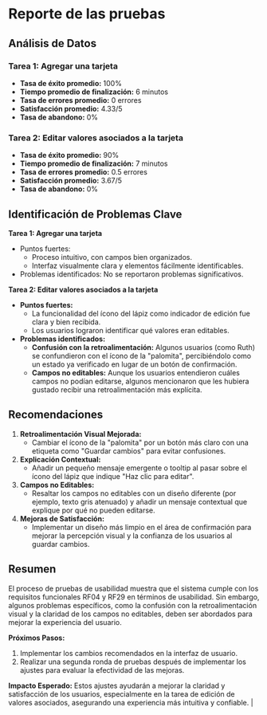 # Reporte de las pruebas

## Análisis de Datos

### Tarea 1: Agregar una tarjeta
* **Tasa de éxito promedio:** 100%
* **Tiempo promedio de finalización:** 6 minutos
* **Tasa de errores promedio:** 0 errores
* **Satisfacción promedio:** 4.33/5
* **Tasa de abandono:** 0%

### Tarea 2: Editar valores asociados a la tarjeta
* **Tasa de éxito promedio:** 90%
* **Tiempo promedio de finalización:** 7 minutos
* **Tasa de errores promedio:** 0.5 errores
* **Satisfacción promedio:** 3.67/5
* **Tasa de abandono:** 0%

## Identificación de Problemas Clave

**Tarea 1: Agregar una tarjeta**
* Puntos fuertes:
  * Proceso intuitivo, con campos bien organizados.
  * Interfaz visualmente clara y elementos fácilmente identificables.
* Problemas identificados: No se reportaron problemas significativos.

**Tarea 2: Editar valores asociados a la tarjeta**
* **Puntos fuertes:**
    * La funcionalidad del ícono del lápiz como indicador de edición fue clara y bien recibida.
    * Los usuarios lograron identificar qué valores eran editables.
* **Problemas identificados:**
  * **Confusión con la retroalimentación:** Algunos usuarios (como Ruth) se confundieron con el ícono de la "palomita", percibiéndolo como un estado ya verificado en lugar de un botón de confirmación.
  * **Campos no editables:** Aunque los usuarios entendieron cuáles campos no podían editarse, algunos mencionaron que les hubiera gustado recibir una retroalimentación más explícita.

## Recomendaciones

1. **Retroalimentación Visual Mejorada:**
    * Cambiar el ícono de la "palomita" por un botón más claro con una etiqueta como "Guardar cambios" para evitar confusiones.
2. **Explicación Contextual:**
    * Añadir un pequeño mensaje emergente o tooltip al pasar sobre el ícono del lápiz que indique "Haz clic para editar".
3. **Campos no Editables:**
    * Resaltar los campos no editables con un diseño diferente (por ejemplo, texto gris atenuado) y añadir un mensaje contextual que explique por qué no pueden editarse.
4. **Mejoras de Satisfacción:**
    * Implementar un diseño más limpio en el área de confirmación para mejorar la percepción visual y la confianza de los usuarios al guardar cambios.

## Resumen

El proceso de pruebas de usabilidad muestra que el sistema cumple con los requisitos funcionales RF04 y RF29 en términos de usabilidad. Sin embargo, algunos problemas específicos, como la confusión con la retroalimentación visual y la claridad de los campos no editables, deben ser abordados para mejorar la experiencia del usuario.

**Próximos Pasos:**

1. Implementar los cambios recomendados en la interfaz de usuario.
2. Realizar una segunda ronda de pruebas después de implementar los ajustes para evaluar la efectividad de las mejoras.

**Impacto Esperado:**
Estos ajustes ayudarán a mejorar la claridad y satisfacción de los usuarios, especialmente en la tarea de edición de valores asociados, asegurando una experiencia más intuitiva y confiable. ​|
